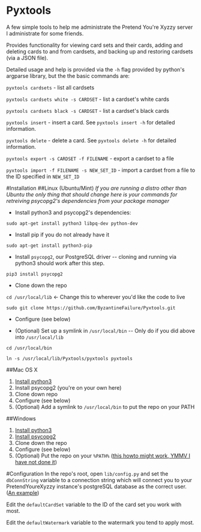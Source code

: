 Pyxtools
=======================

A few simple tools to help me administrate the Pretend You're Xyzzy server I administrate for some friends.

Provides functionality for viewing card sets and their cards, adding and deleting cards to and from cardsets, and backing up and restoring cardsets (via a JSON file).

Detailed usage and help is provided via the `-h` flag provided by python's argparse library, but the the basic commands are:

`pyxtools cardsets` - list all cardsets

`pyxtools cardsets white -s CARDSET` - list a cardset's white cards

`pyxtools cardsets black -s CARDSET` - list a cardset's black cards

`pyxtools insert` - insert a card.  See `pyxtools insert -h` for detailed information. 

`pyxtools delete` - delete a card.  See `pyxtools delete -h` for detailed information.

`pyxtools export -s CARDSET -f FILENAME` - export a cardset to a file

`pyxtools import -f FILENAME -s NEW_SET_ID` - import a cardset from a file to the ID specified in `NEW_SET_ID`

#Installation
##Linux (Ubuntu/Mint)
_If you are running a distro other than Ubuntu the only thing that should change here is your commands for retreiving psycopg2's dependencies from your package manager_


* Install python3 and psycopg2's dependencies:

`sudo apt-get install python3 libpq-dev python-dev`

* Install pip if you do not already have it

`sudo apt-get install python3-pip`

* Install `psycopg2`, our PostgreSQL driver -- cloning and running via python3 should work after this step.

`pip3 install psycopg2`

* Clone down the repo 

`cd /usr/local/lib` <- Change this to wherever you'd like the code to live

`sudo git clone https://github.com/ByzantineFailure/Pyxtools.git`

* Configure (see below)

* (Optional) Set up a symlink in `/usr/local/bin` -- Only do if you did above into `/usr/local/lib`

`cd /usr/local/bin`

`ln -s /usr/local/lib/Pyxtools/pyxtools pyxtools`

##Mac OS X
1.  [Install python3](https://www.python.org/downloads/mac-osx/)
2.  Install psycopg2 (you're on your own here)
3.  Clone down repo
4.  Configure (see below)
5.  (Optional) Add a symlink to `/usr/local/bin` to put the repo on your PATH

##Windows
1.  [Install python3](https://www.python.org/downloads/windows/)
2.  [Install psycopg2](http://www.stickpeople.com/projects/python/win-psycopg/)
3.  Clone down the repo
4.  Configure (see below)
5.  (Optional) Put the repo on your `%PATH%` ([this howto might work, YMMV I have not done it](http://www.windows-commandline.com/set-path-command-line/))
  
#Configuration
In the repo's root, open `lib/config.py` and set the `dbConnString` variable to a connection string which will connect you to your PretendYoureXyzzy instance's postgreSQL database as the correct user.  ([An example](https://wiki.postgresql.org/wiki/Using_psycopg2_with_PostgreSQL#Connect_to_Postgres))

Edit the `defaultCardSet` variable to the ID of the card set you work with most.

Edit the `defaultWatermark` variable to the watermark you tend to apply most.
